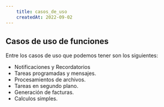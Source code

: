 ```yaml
---
    title: casos_de_uso
    createdAt: 2022-09-02
---
```


## Casos de uso de funciones

Entre los casos de uso que podemos tener son los siguientes:

* Notificaciones y Recordatorios
* Tareas programadas y mensajes.
* Procesamientos de archivos.
* Tareas en segundo plano.
* Generación de facturas.
* Calculos simples.